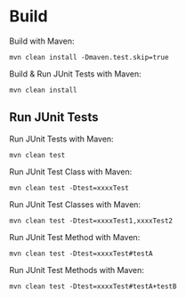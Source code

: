 # Build

Build with Maven:
```
mvn clean install -Dmaven.test.skip=true
```

Build & Run JUnit Tests with Maven:
```
mvn clean install
```


## Run JUnit Tests
Run JUnit Tests with Maven:
```
mvn clean test
```

Run JUnit Test Class with Maven:
```
mvn clean test -Dtest=xxxxTest
```

Run JUnit Test Classes with Maven:
```
mvn clean test -Dtest=xxxxTest1,xxxxTest2
```

Run JUnit Test Method with Maven:
```
mvn clean test -Dtest=xxxxTest#testA
```

Run JUnit Test Methods with Maven:
```
mvn clean test -Dtest=xxxxTest#testA+testB
```